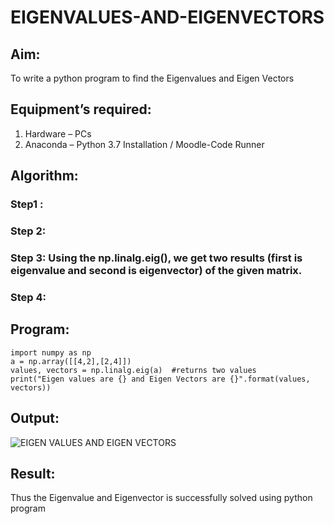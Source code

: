 # EIGENVALUES-AND-EIGENVECTORS
## Aim:
To write a python program to find the Eigenvalues and Eigen Vectors
## Equipment’s required:
1. 	Hardware – PCs
2. 	Anaconda – Python 3.7 Installation / Moodle-Code Runner
## Algorithm:
### Step1 : 
### Step 2: 
### Step 3: Using the np.linalg.eig(),  we get two results (first is eigenvalue and second is eigenvector) of the given matrix.
### Step 4: 

## Program:
```
import numpy as np
a = np.array([[4,2],[2,4]])
values, vectors = np.linalg.eig(a)  #returns two values
print("Eigen values are {} and Eigen Vectors are {}".format(values, vectors))
```

## Output:
![EIGEN VALUES AND EIGEN VECTORS](https://github.com/user-attachments/assets/61b5d764-a67a-438d-8fdf-d0a81c2a0318)

## Result:
Thus the Eigenvalue and Eigenvector is successfully solved using python program
